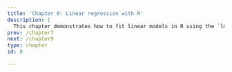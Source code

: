 ```yaml
---
title: 'Chapter 8: Linear regression with R'
description: |
  This chapter demonstrates how to fit linear models in R using the `lm` function. You'll learn about how to fitting simple linear regression, models with categorical variables and models with interaction effects.
prev: /chapter7
next: /chapter9
type: chapter
id: 8

---
```

<exercise id="1" title="Simple linear regression" type="slides">

<slides source="chapter8_01_simple-linear-regression">
</slides>

</exercise>

<exercise id="2" title="Test your knowledge">

</exercise>

<exercise id="3" title="Regression with categorical variables" type="slides">

<slides source="chapter8_02_regression-with-categorical-var">
</slides>

</exercise>

<exercise id="4" title="Test your knoweldge">

</exercise>

<exercise id="5" title="Regression models with interaction effects" type="slides">
<slides source="chapter8_03_interaction"> </slides>
</exercise>

<exercise id="6" title="Practice">

</exercise>
